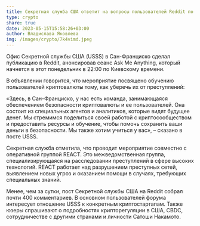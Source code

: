 ```yaml
---
title: Секретная служба США ответит на вопросы пользователей Reddit по криптографии
type: crypto
share: true
date: 2023-05-15T15:58:26+03:00
author: Владислава Яковлева
img: /images/crypto/7k4vimd.jpeg
---
```

Офис Секретной службы США (USSS) в Сан-Франциско сделал публикацию в Reddit, анонсировав сеанс Ask Me Anything, который начнется в этот понедельник в 22:00 по Киевскому времени.

В объявлении говорится, что мероприятие посвящено обучению пользователей криптовалюты тому, как уберечь их от преступлений:

«Здесь, в Сан-Франциско, у нас есть команда, занимающаяся обеспечением безопасности криптовалюты и ее пользователей. Она состоит из специальных агентов и аналитиков, которые видят будущее денег. Мы стремимся поделиться своей работой с криптосообществом и предоставить ресурсы и обучение, чтобы помочь сохранить ваши деньги в безопасности. Мы также хотим учиться у вас», – сказано в посте USSS.

Секретная служба отметила, что проводит мероприятие совместно с оперативной группой REACT. Это межведомственная группа, специализирующаяся на расследовании преступлений в сфере высоких технологий. REACT работает над разрушением преступных сетей, выявлением новых угроз и оказанием помощи в случаях, требующих специальных знаний.

Менее, чем за сутки, пост Секретной службы США на Reddit собрал почти 400 комментариев. В основном пользователей форума интересует отношение USSS к конкретным криптостартапам. Также юзеры спрашивают о подробностях крипторегуляции в США, CBDC, сотрудничестве с другими странами и личности Сатоши Накамото.
